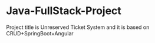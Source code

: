 # Java-FullStack-Project
Project title is Unreserved Ticket System and it is based on CRUD+SpringBoot+Angular
